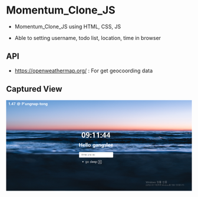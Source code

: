 # Momentum_Clone_JS
- Momentum_Clone_JS using HTML, CSS, JS

- Able to setting username, todo list, location, time in browser


## API
- https://openweathermap.org/ : For get geocoording data

## Captured View

![titleImg](./images/titleImg.png)
